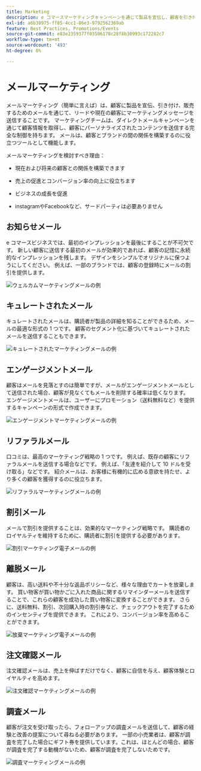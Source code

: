 ```yaml
---
title: Marketing
description: e コマースマーケティングキャンペーンを通じて製品を宣伝し、顧客を引き付けます。
exl-id: a6b38975-ff85-4cc1-86e3-9792562369ab
feature: Best Practices, Promotions/Events
source-git-commit: e83e2359377f03506178c28f8b30993c172282c7
workflow-type: tm+mt
source-wordcount: '493'
ht-degree: 0%

---
```


# メールマーケティング

メールマーケティング（簡単に言えば）は、顧客に製品を宣伝、引き付け、販売するためのメールを通じて、リードや現在の顧客にマーケティングメッセージを送信することです。 マーケティングチームは、ダイレクトメールキャンペーンを通じて顧客情報を取得し、顧客にパーソナライズされたコンテンツを送信する完全な制御を持ちます。 メールは、顧客とブランドの間の関係を構築するのに役立つツールとして機能します。

メールマーケティングを検討すべき理由：

- 現在および将来の顧客との関係を構築できます

- 売上の促進とコンバージョン率の向上に役立ちます

- ビジネスの成長を促進

- instagramやFacebookなど、サードパーティは必要ありません

## お知らせメール

e コマースビジネスでは、最初のインプレッションを最後にすることが不可欠です。 新しい顧客に送信する最初のメールが効果的であれば、顧客の記憶に永続的なインプレッションを残します。 デザインをシンプルでオリジナルに保つようにしてください。 例えば、一部のブランドでは、顧客の登録時にメールの割引を提供します。

![ ウェルカムマーケティングメールの例 ](../../assets/playbooks/marketing-email-welcome.png)

## キュレートされたメール

キュレートされたメールは、購読者が製品の詳細を知ることができるため、メールの最適な形式の 1 つです。 顧客のセグメント化に基づいてキュレートされたメールを送信することもできます。

![ キュレートされたマーケティングメールの例 ](../../assets/playbooks/marketing-email-curated.png)

## エンゲージメントメール

顧客はメールを見落とすのは簡単ですが、メールがエンゲージメントメールとして送信された場合、顧客が見なくてもメールを削除する確率は低くなります。 エンゲージメントメールは、ユーザーにプロモーション（送料無料など）を提供するキャンペーンの形式で作成できます。

![ エンゲージメントマーケティングメールの例 ](../../assets/playbooks/marketing-email-engagement.png)

## リファラルメール

口コミは、最高のマーケティング戦略の 1 つです。 例えば、既存の顧客にリファラルメールを送信する場合などです。 例えば、「友達を紹介して 10 ドルを受け取る」などです。 紹介メールは、お客様に有機的に広める意欲を持たせ、より多くの顧客を獲得するのに役立ちます。

![ リファラルマーケティングメールの例 ](../../assets/playbooks/marketing-email-referral.png)

## 割引メール

メールで割引を提供することは、効果的なマーケティング戦略です。 購読者のロイヤルティを維持するために、購読者に割引を提供する必要があります。

![ 割引マーケティング電子メールの例 ](../../assets/playbooks/marketing-email-discount.png)

## 離脱メール

顧客は、高い送料や不十分な返品ポリシーなど、様々な理由でカートを放棄します。 買い物客が買い物かごに入れた商品に関するリマインダーメールを送信することで、これらの顧客を成功した買い物客に変換することができます。 さらに、送料無料、割引、次回購入時の割引券など、チェックアウトを完了するためのインセンティブを提供できます。 これにより、コンバージョン率を高めることができます。

![ 放棄マーケティング電子メールの例 ](../../assets/playbooks/marketing-email-abandon.png)

## 注文確認メール

注文確認メールは、売上を伸ばすだけでなく、顧客に自信を与え、顧客体験とロイヤルティを高めます。

![ 注文確認マーケティングメールの例 ](../../assets/playbooks/marketing-email-order-confirmation.png)

## 調査メール

顧客が注文を受け取ったら、フォローアップの調査メールを送信して、顧客の経験と改善の提案について尋ねる必要があります。 一部の小売業者は、顧客が調査を完了した場合にギフト券を提供しています。これは、ほとんどの場合、顧客が調査を完了する動機がないため、顧客が調査を完了しないためです。

![ 調査マーケティングメールの例 ](../../assets/playbooks/marketing-email-survey.png)
